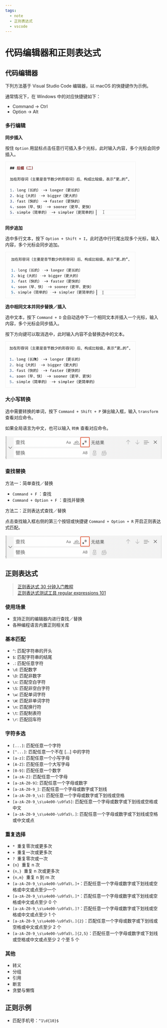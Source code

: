 ```yaml
---
tags:
  - note
  - 正则表达式
  - vscode
---
```


# 代码编辑器和正则表达式

## 代码编辑器

下列方法基于 Visual Studio Code 编辑器，以 macOS 的快捷键作为示例。

通常情况下，在 Windows 中的对应快捷键如下：

- Command → Ctrl
- Option → Alt

### 多行编辑

**同步插入**

按住 `Option` 用鼠标点击任意行可插入多个光标，此时输入内容，多个光标会同步插入。

![多行同步插入](/img/editor-and-regular/多行同步插入.gif)

**同步追加**

选中多行文本，按下 `Option + Shift + I`，此时选中行行尾出现多个光标，输入内容，多个光标会同步追加。

![多行同步追加](/img/editor-and-regular/多行同步追加.gif)

**选中相同文本并同步替换／插入**

选中文本，按下 `Command + D` 会自动选中下一个相同文本并插入一个光标，输入内容，多个光标会同步插入。

按下方向键可以取消选中，此时输入内容不会替换选中的文本。

![选中相同文本并同步替换／插入](/img/editor-and-regular/选中相同字符并同步替换.gif)

### 大小写转换

选中需要转换的单词，按下 `Command + Shift + P` 弹出输入框，输入 `transform` 查看对应命令。

如果全局语言为中文，也可以输入 `转换` 查看对应命令。

![大小写转换](/img/editor-and-regular/regular.png)

### 查找替换

方法一：简单查找／替换

- `Command + F` ：查找
- `Command + Option + F` ：查找并替换

方法二：正则表达式查找／替换

点击查找输入框右侧的第三个按钮或快捷键 `Command + Option + R` 开启正则表达式匹配。

![开启正则匹配](/img/editor-and-regular/regular.png)

## 正则表达式

> [正则表达式 30 分钟入门教程](https://deerchao.cn/tutorials/regex/regex.htm)  
> [正则表达式测试工具 regular expressions 101](https://regex101.com/)

### 使用场景

- 支持正则的编辑器内进行查找／替换
- 各种编程语言内置正则相关库

### 基本匹配

- `^`: 匹配字符串的开头
- `$`: 匹配字符串的结尾
- `.`: 匹配任意字符
- `\d`: 匹配数字
- `\D`: 匹配非数字
- `\s`: 匹配空白字符
- `\S`: 匹配非空白字符
- `\w`: 匹配单词字符
- `\W`: 匹配非单词字符
- `\n`: 匹配换行符
- `\t`: 匹配制表符
- `\r`: 匹配回车符

### 字符多选

- `[...]`: 匹配任意一个字符
- `[^...]`: 匹配任意一个不在 [...] 中的字符
- `[a-z]`: 匹配任意一个小写字母
- `[A-Z]`: 匹配任意一个大写字母
- `[0-9]`: 匹配任意一个数字
- `[a-zA-Z]`: 匹配任意一个字母
- `[a-zA-Z0-9]`: 匹配任意一个字母或数字
- `[a-zA-Z0-9_]`: 匹配任意一个字母或数字或下划线
- `[a-zA-Z0-9_\s]`: 匹配任意一个字母或数字或下划线或空格
- `[a-zA-Z0-9_\s\u4e00-\u9fa5]`: 匹配任意一个字母或数字或下划线或空格或中文
- `[a-zA-Z0-9_\s\u4e00-\u9fa5\.]`: 匹配任意一个字母或数字或下划线或空格或中文或点

### 重复选择

- `*`  重复零次或更多次
- `+`  重复一次或更多次
- `?`  重复零次或一次
- `{n}`  重复 n 次
- `{n,}`  重复 n 次或更多次
- `{n,m}`  重复 n 到 m 次
- `[a-zA-Z0-9_\s\u4e00-\u9fa5\.]+`：匹配任意一个字母或数字或下划线或空格或中文或点至少一个
- `[a-zA-Z0-9_\s\u4e00-\u9fa5\.]*`：匹配任意一个字母或数字或下划线或空格或中文或点至少 0 个
- `[a-zA-Z0-9_\s\u4e00-\u9fa5\.]?`：匹配任意一个字母或数字或下划线或空格或中文或点至少 1 个
- `[a-zA-Z0-9_\s\u4e00-\u9fa5\.]{2}`：匹配任意一个字母或数字或下划线或空格或中文或点至少 2 个
- `[a-zA-Z0-9_\s\u4e00-\u9fa5\.]{2,5}`：匹配任意一个字母或数字或下划线或空格或中文或点至少 2 个至 5 个

### 其他

- 转义
- 分组
- 引用
- 断言
- 贪婪与懒惰

## 正则示例

- 匹配手机号：`^1\d{10}$`
